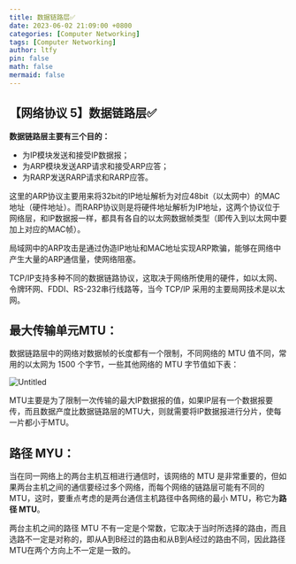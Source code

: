 ```yaml
---
title: 数据链路层✅
date: 2023-06-02 21:09:00 +0800
categories: [Computer Networking]
tags: [Computer Networking]
author: ltfy
pin: false
math: false
mermaid: false
---
```


## 【网络协议 5】数据链路层✅

**数据链路层主要有三个目的：**

- 为IP模块发送和接受IP数据报；
- 为ARP模块发送ARP请求和接受ARP应答；
- 为RARP发送RARP请求和RARP应答。

这里的ARP协议主要用来将32bit的IP地址解析为对应48bit（以太网中）的MAC地址（硬件地址）。而RARP协议则是将硬件地址解析为IP地址，这两个协议位于网络层，和IP数据报一样，都具有各自的以太网数据帧类型（即传入到以太网中要加上对应的MAC帧）。

局域网中的ARP攻击是通过伪造IP地址和MAC地址实现ARP欺骗，能够在网络中产生大量的ARP通信量，使网络阻塞。

TCP/IP支持多种不同的数据链路协议，这取决于网络所使用的硬件，如以太网、令牌环网、FDDI、RS-232串行线路等，当今 TCP/IP 采用的主要局网技术是以太网。

## **最大传输单元MTU：**

数据链路层中的网络对数据帧的长度都有一个限制，不同网络的 MTU 值不同，常用的以太网为 1500 个字节，一些其他网络的 MTU 字节值如下表：

![Untitled](%E3%80%90%E7%BD%91%E7%BB%9C%E5%8D%8F%E8%AE%AE%205%E3%80%91%E6%95%B0%E6%8D%AE%E9%93%BE%E8%B7%AF%E5%B1%82%E2%9C%85%20803b5331911d454e9d18c5a23ce7d988/Untitled.png)

MTU主要是为了限制一次传输的最大IP数据报的值，如果IP层有一个数据报要传，而且数据产度比数据链路层的MTU大，则就需要将IP数据报进行分片，使每一片都小于MTU。

## **路径 MYU：**

当在同一网络上的两台主机互相进行通信时，该网络的 MTU 是非常重要的，但如果两台主机之间的通信要经过多个网络，而每个网络的链路层可能有不同的 MTU，这时，要重点考虑的是两台通信主机路径中各网络的最小 MTU，称它为**路径 MTU**。

两台主机之间的路径 MTU 不有一定是个常数，它取决于当时所选择的路由，而且选路不一定是对称的，即从A到B经过的路由和从B到A经过的路由不同，因此路径MTU在两个方向上不一定是一致的。